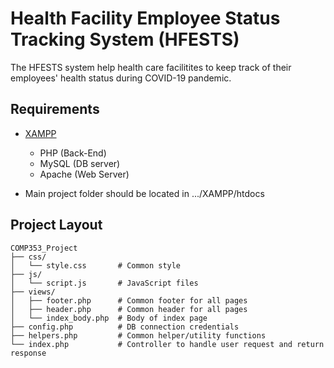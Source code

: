 # Health Facility Employee Status Tracking System (HFESTS)

The HFESTS system help health care facilitites to keep track of their employees' health status during COVID-19 pandemic.

## Requirements

- [XAMPP](https://www.apachefriends.org/)

  - PHP (Back-End)
  - MySQL (DB server)
  - Apache (Web Server)

- Main project folder should be located in .../XAMPP/htdocs

## Project Layout

    COMP353_Project
    ├── css/
    │   └── style.css       # Common style
    ├── js/
    │   └── script.js       # JavaScript files
    ├── views/
    │   ├── footer.php      # Common footer for all pages
    │   ├── header.php      # Common header for all pages
    │   └── index_body.php  # Body of index page
    ├── config.php          # DB connection credentials
    ├── helpers.php         # Common helper/utility functions
    └── index.php           # Controller to handle user request and return response
